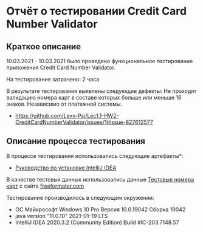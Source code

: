 # Отчёт о тестировании Credit Card Number Validator
## Краткое описание

10.03.2021 - 10.03.2021 было проведено функциональное тестирование приложения Credit Card Number Validator.

На тестирование затрачено: 2 часа

В результате тестирования выявлены следующие дефекты:
Не проходят валидацию номера карт в составе которых больше или меньше 16 знаков. Независимо от платежной системы. 
* https://github.com/Lexx-Psi/Lec1.1-HW2-CreditCardNumberValidator/issues/1#issue-827612577

## Описание процесса тестирования

В процессе тестирования использовались следующие артефакты*:
* [Руководство по установке IntelliJ IDEA](https://github.com/netology-code/javaqa-homeworks/blob/863ba97c5114ff5fd279e86ed86aef066e224ac6/intro/idea.md)

В качестве тестовых данных использовались данные [Тестовые номера карт](https://github.com/Lexx-Psi/Lec1.1-HW2-CreditCardNumberValidator/blob/fc7018a09901e412a862e19e5b6a61909ba5a564/%D0%A2%D0%B5%D1%81%D1%82%D0%BE%D0%B2%D1%8B%D0%B5%20%D0%BD%D0%BE%D0%BC%D0%B5%D1%80%D0%B0%20%D0%BA%D0%B0%D1%80%D1%82) с сайта [freeformater.com](https://www.freeformatter.com/credit-card-number-generator-validator.html)

Тестирование производилось в следующем окружении:
* ОС Майкрософт Windows 10 Pro Версия	10.0.19042 Сборка 19042
* java version "11.0.10" 2021-01-19 LTS
* IntelliJ IDEA 2020.3.2 (Community Edition) Build #IC-203.7148.57
